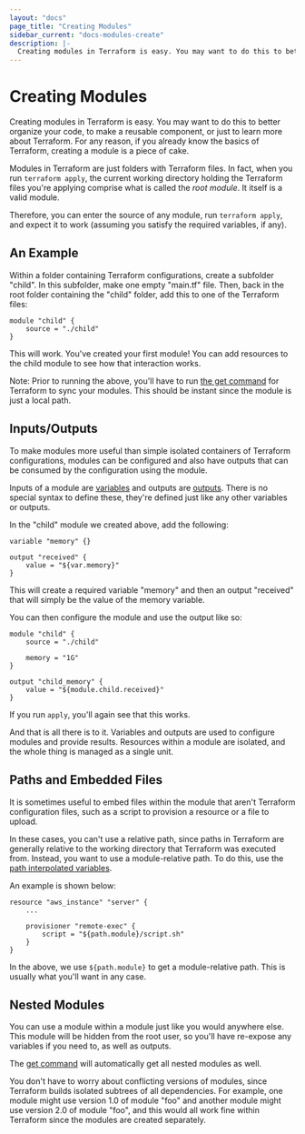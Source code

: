 ```yaml
---
layout: "docs"
page_title: "Creating Modules"
sidebar_current: "docs-modules-create"
description: |-
  Creating modules in Terraform is easy. You may want to do this to better organize your code, to make a reusable component, or just to learn more about Terraform. For any reason, if you already know the basics of Terraform, creating a module is a piece of cake.
---
```


# Creating Modules

Creating modules in Terraform is easy. You may want to do this to better
organize your code, to make a reusable component, or just to learn more about
Terraform. For any reason, if you already know the basics of Terraform,
creating a module is a piece of cake.

Modules in Terraform are just folders with Terraform files. In fact,
when you run `terraform apply`, the current working directory holding
the Terraform files you're applying comprise what is called the
_root module_. It itself is a valid module.

Therefore, you can enter the source of any module, run `terraform apply`,
and expect it to work (assuming you satisfy the required variables, if any).

## An Example

Within a folder containing Terraform configurations, create a subfolder
"child". In this subfolder, make one empty "main.tf" file. Then, back in
the root folder containing the "child" folder, add this to one of the
Terraform files:

```
module "child" {
	source = "./child"
}
```

This will work. You've created your first module! You can add resources
to the child module to see how that interaction works.

Note: Prior to running the above, you'll have to run
[the get command](/docs/commands/get.html) for Terraform to sync
your modules. This should be instant since the module is just a local path.

## Inputs/Outputs

To make modules more useful than simple isolated containers of Terraform
configurations, modules can be configured and also have outputs that can be
consumed by the configuration using the module.

Inputs of a module are [variables](/docs/configuration/variables.html)
and outputs are [outputs](/docs/configuration/outputs.html). There is no
special syntax to define these, they're defined just like any other
variables or outputs.

In the "child" module we created above, add the following:

```
variable "memory" {}

output "received" {
	value = "${var.memory}"
}
```

This will create a required variable "memory" and then an output "received"
that will simply be the value of the memory variable.

You can then configure the module and use the output like so:

```
module "child" {
	source = "./child"

	memory = "1G"
}

output "child_memory" {
	value = "${module.child.received}"
}
```

If you run `apply`, you'll again see that this works.

And that is all there is to it. Variables and outputs are used to configure
modules and provide results. Resources within a module are isolated,
and the whole thing is managed as a single unit.

## Paths and Embedded Files

It is sometimes useful to embed files within the module that aren't
Terraform configuration files, such as a script to provision a resource
or a file to upload.

In these cases, you can't use a relative path, since paths in Terraform
are generally relative to the working directory that Terraform was executed
from. Instead, you want to use a module-relative path. To do this, use
the [path interpolated variables](/docs/configuration/interpolation.html).

An example is shown below:

```
resource "aws_instance" "server" {
	...

	provisioner "remote-exec" {
		script = "${path.module}/script.sh"
	}
}
```

In the above, we use `${path.module}` to get a module-relative path. This
is usually what you'll want in any case.

## Nested Modules

You can use a module within a module just like you would anywhere else.
This module will be hidden from the root user, so you'll have re-expose any
variables if you need to, as well as outputs.

The [get command](/docs/commands/get.html) will automatically get all
nested modules as well.

You don't have to worry about conflicting versions of modules, since
Terraform builds isolated subtrees of all dependencies. For example,
one module might use version 1.0 of module "foo" and another module
might use version 2.0 of module "foo", and this would all work fine
within Terraform since the modules are created separately.
